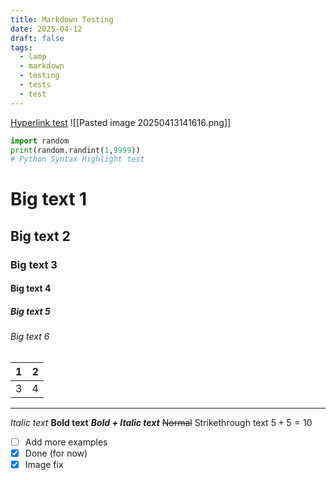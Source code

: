 ```yaml
---
title: Markdown Testing
date: 2025-04-12
draft: false
tags:
  - lamp
  - markdown
  - testing
  - tests
  - test
---
```

[Hyperlink test](https://google.com)
![[Pasted image 20250413141616.png]]

```python
import random
print(random.randint(1,9999))
# Python Syntax Highlight test
```
# Big text 1
## Big text 2
### Big text 3
#### Big text 4
##### Big text 5
###### Big text 6

| 1   | 2   |
| --- | --- |
| 3   | 4   |

___
*Italic text*
**Bold text**
***Bold + Italic text***
~~Normal~~ Strikethrough text
$5+5=10$
- [ ] Add more examples
- [x] Done (for now)
- [x] Image fix